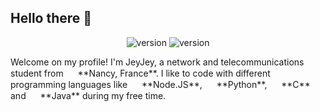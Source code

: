 ## Hello there 👋
<p align="center">
  <a>
    <img src="https://img.shields.io/badge/Status-active-red" alt="version">
  </a>
  <a>
     <img src="https://img.shields.io/badge/Repositories-11-blue" alt="version">
  </a>
</p>
Welcome on my profile! I'm JeyJey, a network and telecommunications student from <img src="https://img.icons8.com/color/1048/france-circular.png" width="15"/>  **Nancy, France**.
I like to code with different programming languages like <img src="https://img.icons8.com/fluency/512/node-js.png" width="15"/> **Node.JS**, <img src="https://img.icons8.com/color/2x/python.png" width="15"/> **Python**, <img src="https://img.icons8.com/color/2x/c-programming.png" width="15"/> **C** and <img src="https://img.icons8.com/color/2x/java-coffee-cup-logo.png" width="15"/> **Java** during my free time. 
